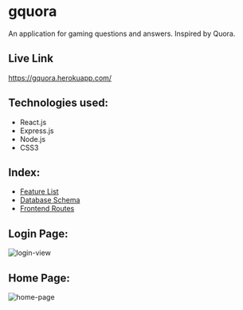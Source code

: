 # gquora
An application for gaming questions and answers. Inspired by Quora.

## Live Link
https://gquora.herokuapp.com/

## Technologies used:
* React.js
* Express.js
* Node.js
* CSS3

## Index:
  * [Feature List](https://github.com/mendezangel/gquora/wiki/MVP-Feature-List)
  * [Database Schema](https://github.com/mendezangel/gquora/wiki/Database-Schema)
  * [Frontend Routes](https://github.com/mendezangel/gquora/wiki/Frontend-Routes)

## Login Page:
![login-view](https://user-images.githubusercontent.com/94506606/162762760-453d4822-f247-443e-b4f9-7ff1f62d3784.png)

## Home Page:
![home-page](https://user-images.githubusercontent.com/94506606/162762944-c0cd6f19-9650-4068-823c-94fe21230bb6.png)
